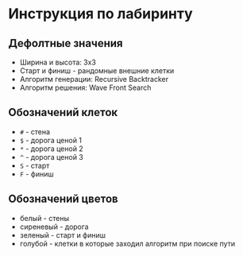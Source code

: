 # Инструкция по лабиринту

##  Дефолтные значения

* Ширина и высота: 3х3
* Старт и финиш - рандомные внешние клетки
* Алгоритм генерации: Recursive Backtracker
* Алгоритм решения: Wave Front Search

##  Обозначений клеток

* `#` - стена
* `$` - дорога ценой 1
* `*` - дорога ценой 2
* `^` - дорога ценой 3
* `S` - старт
* `F` - финиш

##  Обозначений цветов

* белый - стены
* сиреневый - дорога
* зеленый - старт и финиш
* голубой - клетки в которые заходил алгоритм при поиске пути